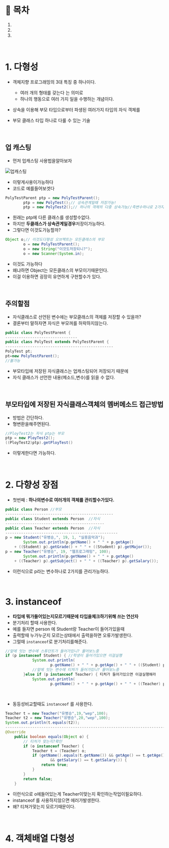 # 🔖 목차

1.
2.
3.

<br/>


# 1. 다형성

- 객체지향 프로그래밍의 3대 특징 중 하나이다.

  - 여러 개의 형태를 갖는다 는 의미로
  - 하나의 행동으로 여러 가지 일을 수행하는 개념이다.

- 상속을 이용해 부모 타입으로부터 파생된 여러가지 타입의 자식 객체를
- 부모 클래스 타입 하나로 다룰 수 있는 기술

<br/>

## 업 캐스팅
-  먼저 업캐스팅 사용법을알아보자


![업캐스팅](https://user-images.githubusercontent.com/126074577/226288236-8b92ea56-1873-42aa-97ec-2ca8e5c9b4ab.png)

- 이렇게사용이가능하다
- 코드로 예를들어보겟다

```java
PolyTestParent ptp = new PolyTestParent();
		ptp = new PolyTest();// 상속관계일때 저장가능!
		ptp = new PolyTest2();// 하나의 객체의 다중 상속가능//즉변수하나로 2가지의정보를 저장 !단 상속일때
```

- 원래는 ptp에 다른 클래스를 생성할수없다.
- 하지만 **두클래스가 상속관계일경우**저장이가능하다.
- 그렇다면 이것도가능할까?

```java
Object o;// 이것도다형성 오브젝트는 모든클래스의 부모
		o = new PolyTestParent();
		o = new String("이것도저장되니?");
		o = new Scanner(System.in);
```

- 이것도 가능하다
- 왜냐하면 Object는 모든클래스의 부모이기때문인다.
- 이걸 이용하면 굉장히 유연하게 구현할수가 있다.
<br/>


## 주의할점

- 자식클래스로 선언된 변수에는 부모클래스의 객체를 저장할 수 있을까?
- 결론부터 말하자면 자식은 부모꺼를 허락하지않는다.

```java
public class PolyTestParent {
--------------------------------
public class PolyTest extends PolyTestParent {
------------------------------------------------
PolyTest pt;
pt=new PolyTestParent();
//불가능
```
- 부모타입에 저장된 자식클래스는 업캐스팅되어 저장되기 때문에
- 자식 클래스가 선언한 내용(메소드,변수)를 읽을 수 없다.

<br/>


## 부모타입에 저장된 자식클래스객체의 멤버메소드 접근방법
- 방법은 간단하다.
- 형변환을해주면된다.

```java
//PloyTest2는 자식 ptp는 부모
ptp = new PloyTest2();
((PloyTest2)ptp).getPloyTest()
```

- 이렇게한다면 가능하다.


<br/>

# 2. 다향성 장점

- 첫번째  : **하나의변수로 여러개의 객체를 관리할수가있다.**


```java
public class Person //부모
------------------------------------------------
public class Student extends Person  //자식
--------------------------------------------
public class Teacher extends Person  //자식
--------------------------------------------------
p = new Student("유병승,", 19, 1, "실용음악과");
		System.out.println(p.getName() + " " + p.getAge() 
    + ((Student) p).getGrade() + " " + ((Student) p).getMajor());
p = new Teacher("유병승", 19, "웹프로그래밍", 100);
		System.out.println(p.getName() + " " + p.getAge() 
    + ((Teacher) p).getSubject() + " " + ((Teacher) p).getSalary());
```

- 이런식으로 p라는 변수하나로 2가지를 관리가능하다.


<br/>

# 3. instanceof

- **타입에 뭐가들어있는지모르기때문에 타입을체크하기위해 쓰는 연산자**
- 분기처리 할때 사용한다.
- 예를 들자면 person 에 Student랑 Teacher이 들어가있을때
- 출력할때 누가누군지 모르는상태에서 출력을하면 오류가발생한다.
- 그럴때 <code>instanceof</code>로 분기처리를해준다.

```java
//앞에 잇는 변수에 스튜던트가 들어가있니? 물어보느중
if (p instanceof Student) { //학생이 들어가있으면 이걸실행
			System.out.println(
					p.getName() + " " + p.getAge() + " " + ((Student) p).getGrade() + " " + ((Student) p).getMajor());
			//앞에 잇는 변수에 티쳐가 들어가있니? 물어보느중
		}else if (p instanceof Teacher) { 티처가 들어가있으면 이걸실행해라
			System.out.println(
					p.getName() + " " + p.getAge() + " " + ((Teacher) p).getSubject() + " " + ((Teacher) p).getSalary());
```

<br/>

- 동등성비교할때도 <code>instanceof</code> 를 사용한다.

```java
Teacher t = new Teacher("유병승",19,"wep",100);
Teacher t2 = new Teacher("유병승",20,"wep",100);
System.out.println(t.equals(t2));
--------------------------------------------------------------------------------------      
@Override
	public boolean equals(Object o) {
		// 티처가 맞는지?확인 
		if (o instanceof Teacher) {
			Teacher t = (Teacher) o;
			if (getName().equals(t.getName()) && getAge() == t.getAge() && getSubject().equals(t.getSubject())
					&& getSalary() == t.getSalary()) {
				return true;
			}
		}
		return false;
	}
```
- 이런식으로 o에들어있는게 Teacher이맞는지 확인하는작업이필요하다.
- instanceof 를 사용하지않으면 에러가발생한다.
- 왜? 티쳐가맞는지 모르기때문이다.


<br/>

# 4. 객체배열 다형성



 






